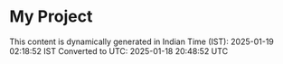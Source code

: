 # My Project

This content is dynamically generated in Indian Time (IST): 2025-01-19 02:18:52 IST
Converted to UTC: 2025-01-18 20:48:52 UTC

